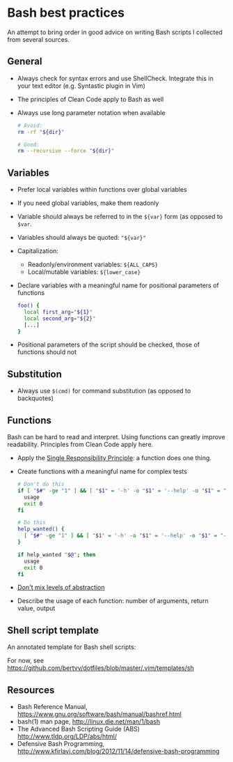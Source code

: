 # Bash best practices

An attempt to bring order in good advice on writing Bash scripts I collected from several sources.

## General

- Always check for syntax errors and use ShellCheck. Integrate this in your text editor (e.g. Syntastic plugin in Vim)
- The principles of Clean Code apply to Bash as well
- Always use long parameter notation when available

    ```Bash
    # Avoid:
    rm -rf "${dir}"

    # Good:
    rm --recursive --force "${dir}"
    ```

## Variables

- Prefer local variables within functions over global variables
- If you need global variables, make them readonly
- Variable should always be referred to in the `${var}` form (as opposed to `$var`.
- Variables should always be quoted: `"${var}"`
- Capitalization:
    - Readonly/environment variables: `${ALL_CAPS}`
    - Local/mutable variables: `${lower_case}`
- Declare variables with a meaningful name for positional parameters of functions

    ```Bash
    foo() {
      local first_arg="${1}"
      local second_arg="${2}"
      [...]
    }
    ```
- Positional parameters of the script should be checked, those of functions should not


## Substitution

- Always use `$(cmd)` for command substitution (as opposed to backquotes)


## Functions

Bash can be hard to read and interpret. Using functions can greatly improve readability. Principles from Clean Code apply here.

- Apply the [Single Responsibility Principle](https://en.wikipedia.org/wiki/Single_responsibility_principle): a function does one thing.
- Create functions with a meaningful name for complex tests

    ```Bash
    # Don't do this
    if [ "$#" -ge "1" ] && [ "$1" = '-h' -o "$1" = '--help' -o "$1" = "-?" ]; then
      usage
      exit 0
    fi

    # Do this
    help_wanted() {
      [ "$#" -ge "1" ] && [ "$1" = '-h' -o "$1" = '--help' -o "$1" = "-?" ]
    }

    if help_wanted "$@"; then
      usage
      exit 0
    fi
    ```
- [Don't mix levels of abstraction](http://sivalabs.in/clean-code-dont-mix-different-levels-of-abstractions/)
- Describe the usage of each function: number of arguments, return value, output

## Shell script template

An annotated template for Bash shell scripts:

For now, see <https://github.com/bertvv/dotfiles/blob/master/.vim/templates/sh>

## Resources

- Bash Reference Manual, <https://www.gnu.org/software/bash/manual/bashref.html>
- bash(1) man page, <http://linux.die.net/man/1/bash>
- The Advanced Bash Scripting Guide (ABS) <http://www.tldp.org/LDP/abs/html/>
- Defensive Bash Programming, <http://www.kfirlavi.com/blog/2012/11/14/defensive-bash-programming>
